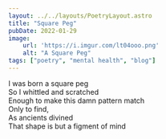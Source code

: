 ```yaml
---
layout: ../../layouts/PoetryLayout.astro
title: "Square Peg"
pubDate: 2022-01-29
image:
    url: 'https://i.imgur.com/lt04ooo.png'
    alt: "A Square Peg"
tags: ["poetry", "mental health", "blog"]
---
```

I was born a square peg\
So I whittled and scratched\
Enough to make this damn pattern match\
Only to find,\
As ancients divined\
That shape is but a figment of mind